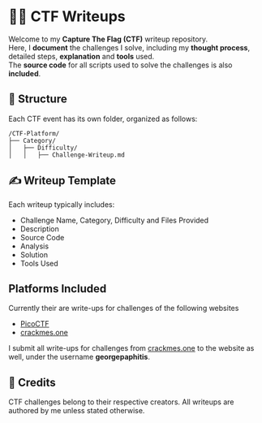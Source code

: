 # 🏴‍☠️ CTF Writeups

Welcome to my **Capture The Flag (CTF)** writeup repository.  
Here, I **document** the challenges I solve, including my **thought process**, detailed steps, **explanation** and **tools** used.  
The **source code** for all scripts used to solve the challenges is also **included**.


## 📁 Structure

Each CTF event has its own folder, organized as follows:

```
/CTF-Platform/
├── Category/
│   ├── Difficulty/
│   │   ├── Challenge-Writeup.md
```


## ✍️ Writeup Template

Each writeup typically includes:

- Challenge Name, Category, Difficulty and Files Provided
- Description
- Source Code
- Analysis
- Solution
- Tools Used

## Platforms Included

Currently their are write-ups for challenges of the following websites
- [PicoCTF](https://picoctf.org/)
- [crackmes.one](https://crackmes.one/)

I submit all write-ups for challenges from [crackmes.one](https://crackmes.one/) to the website as well, under the username **georgepaphitis**.

## 🙌 Credits

CTF challenges belong to their respective creators. All writeups are authored by me unless stated otherwise.
